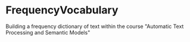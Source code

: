 # FrequencyVocabulary
Building a frequency dictionary of text within the course "Automatic Text Processing and Semantic Models"
